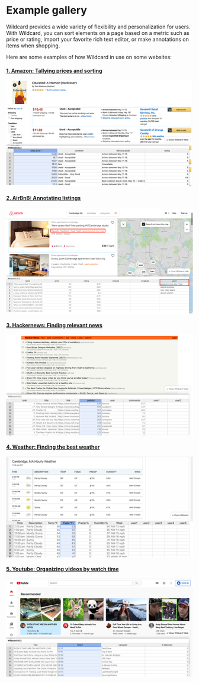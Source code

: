 #  Example gallery

Wildcard provides a wide variety of flexibility and personalization for users. With Wildcard, you can sort elements on a page based on a metric such as price or rating, import your favorite rich text editor, or make annotations on items when shopping. 

Here are some examples of how Wildcard in use on some websites: 

<div class="gallery-wrapper">

<div class="img-caption-pair">

#### [1. Amazon: Tallying prices and sorting](examples/amazon.md)
<div>
    <a href="/#/examples/amazon.md">
    <img class="imageTarget" src="examples/_images/amazon/ascended_sort.png">
    </a>
</div>
</div>


<div class="img-caption-pair">

#### [2. AirBnB: Annotating listings](examples/airbnb.md)
<div>
    <a href="/#/examples/airbnb.md">
    <img class="imageTarget" src="examples/_images/airbnb/annotations.png">
    </a>
</div>
</div>


<div class="img-caption-pair">

#### [3. Hackernews: Finding relevant news](examples/hackernews.md)
<div>
    <a href="/#/examples/hackernews.md">
    <img class="imageTarget" src="examples/_images/hackernews/ranked_by_points.png">
    </a>
</div>
</div>


<div class="img-caption-pair">

#### [4. Weather: Finding the best weather](examples/weather.md)
<div>
    <a href="/#/examples/weather.md">
    <img class="imageTarget" src="examples/_images/weather/warmest.png">
    </a>
</div>
</div>


<div class="img-caption-pair">

#### [5. Youtube: Organizing videos by watch time](examples/youtube.md)
 <div>
    <a href="/#/examples/youtube.md">
    <img class="imageTarget" src="examples/_images/youtube/ranked_by_watch_time.png">
    </a>
</div>
</div>

</div>